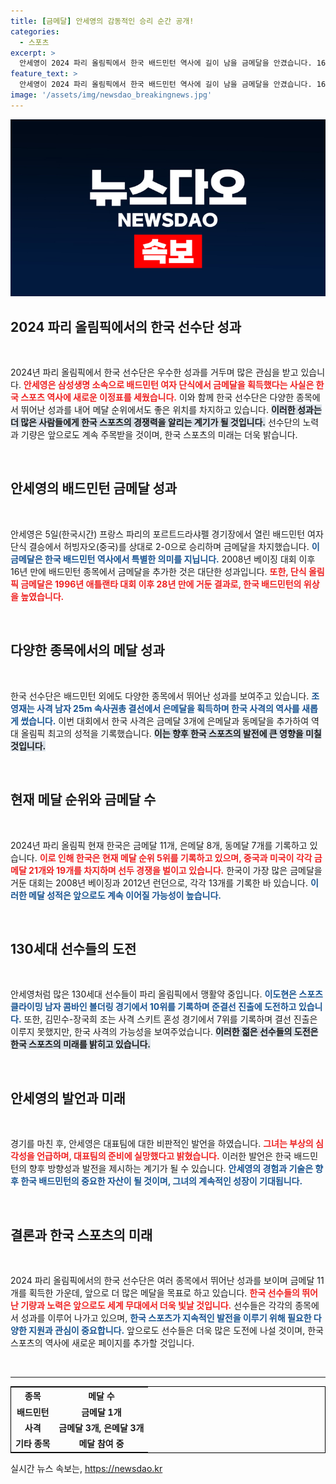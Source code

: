 ```yaml
---
title: [금메달] 안세영의 감동적인 승리 순간 공개!
categories:
  - 스포츠
excerpt: >
  안세영이 2024 파리 올림픽에서 한국 배드민턴 역사에 길이 남을 금메달을 안겼습니다. 16년 만에 단식 금메달을 쟁취한 가운데, 그녀는 대표팀에 대한 비판의 목소리도 내며 화제를 모으고 있습니다.
feature_text: >
  안세영이 2024 파리 올림픽에서 한국 배드민턴 역사에 길이 남을 금메달을 안겼습니다. 16년 만에 단식 금메달을 쟁취한 가운데, 그녀는 대표팀에 대한 비판의 목소리도 내며 화제를 모으고 있습니다.
image: '/assets/img/newsdao_breakingnews.jpg'
---
```


<p><img src="/assets/img/newsdao_breakingnews.jpg" alt="ranknews 속보" /></p>

<h2 data-ke-size="size26">2024 파리 올림픽에서의 한국 선수단 성과</h2>

<p data-ke-size="size16">&nbsp;</p>

<p>2024년 파리 올림픽에서 한국 선수단은 우수한 성과를 거두며 많은 관심을 받고 있습니다. <b><span style="color: #ee2323;">안세영은 삼성생명 소속으로 배드민턴 여자 단식에서 금메달을 획득했다는 사실은 한국 스포츠 역사에 새로운 이정표를 세웠습니다.</span></b> 이와 함께 한국 선수단은 다양한 종목에서 뛰어난 성과를 내어 메달 순위에서도 좋은 위치를 차지하고 있습니다. <b><span style="background-color: #21538527;">이러한 성과는 더 많은 사람들에게 한국 스포츠의 경쟁력을 알리는 계기가 될 것입니다.</span></b> 선수단의 노력과 기량은 앞으로도 계속 주목받을 것이며, 한국 스포츠의 미래는 더욱 밝습니다.</p>

<p data-ke-size="size16">&nbsp;</p>

<h2 data-ke-size="size26">안세영의 배드민턴 금메달 성과</h2>

<p data-ke-size="size16">&nbsp;</p>

<p>안세영은 5일(한국시간) 프랑스 파리의 포르트드라샤펠 경기장에서 열린 배드민턴 여자 단식 결승에서 허빙자오(중국)를 상대로 2-0으로 승리하며 금메달을 차지했습니다. <b><span style="color: #1a5490;">이 금메달은 한국 배드민턴 역사에서 특별한 의미를 지닙니다.</span></b> 2008년 베이징 대회 이후 16년 만에 배드민턴 종목에서 금메달을 추가한 것은 대단한 성과입니다. <b><span style="color: #ee2323;">또한, 단식 올림픽 금메달은 1996년 애틀랜타 대회 이후 28년 만에 거둔 결과로, 한국 배드민턴의 위상을 높였습니다.</span></b> </p>

<p data-ke-size="size16">&nbsp;</p>

<h2 data-ke-size="size26">다양한 종목에서의 메달 성과</h2>

<p data-ke-size="size16">&nbsp;</p>

<p>한국 선수단은 배드민턴 외에도 다양한 종목에서 뛰어난 성과를 보여주고 있습니다. <b><span style="color: #1a5490;">조영재는 사격 남자 25m 속사권총 결선에서 은메달을 획득하며 한국 사격의 역사를 새롭게 썼습니다.</span></b> 이번 대회에서 한국 사격은 금메달 3개에 은메달과 동메달을 추가하여 역대 올림픽 최고의 성적을 기록했습니다. <b><span style="background-color: #21538527;">이는 향후 한국 스포츠의 발전에 큰 영향을 미칠 것입니다.</span></b></p>

<p data-ke-size="size16">&nbsp;</p>

<h2 data-ke-size="size26">현재 메달 순위와 금메달 수</h2>

<p data-ke-size="size16">&nbsp;</p>

<p>2024년 파리 올림픽 현재 한국은 금메달 11개, 은메달 8개, 동메달 7개를 기록하고 있습니다. <b><span style="color: #ee2323;">이로 인해 한국은 현재 메달 순위 5위를 기록하고 있으며, 중국과 미국이 각각 금메달 21개와 19개를 차지하며 선두 경쟁을 벌이고 있습니다.</span></b> 한국이 가장 많은 금메달을 거둔 대회는 2008년 베이징과 2012년 런던으로, 각각 13개를 기록한 바 있습니다. <b><span style="color: #1a5490;">이러한 메달 성적은 앞으로도 계속 이어질 가능성이 높습니다.</span></b></p>

<p data-ke-size="size16">&nbsp;</p>

<h2 data-ke-size="size26">130세대 선수들의 도전</h2>

<p data-ke-size="size16">&nbsp;</p>

<p>안세영처럼 많은 130세대 선수들이 파리 올림픽에서 맹활약 중입니다. <b><span style="color: #1a5490;">이도현은 스포츠클라이밍 남자 콤바인 볼더링 경기에서 10위를 기록하며 준결선 진출에 도전하고 있습니다.</span></b> 또한, 김민수-장국희 조는 사격 스키트 혼성 경기에서 7위를 기록하며 결선 진출은 이루지 못했지만, 한국 사격의 가능성을 보여주었습니다. <b><span style="background-color: #21538527;">이러한 젊은 선수들의 도전은 한국 스포츠의 미래를 밝히고 있습니다.</span></b></p>

<p data-ke-size="size16">&nbsp;</p>

<h2 data-ke-size="size26">안세영의 발언과 미래</h2>

<p data-ke-size="size16">&nbsp;</p>

<p>경기를 마친 후, 안세영은 대표팀에 대한 비판적인 발언을 하였습니다. <b><span style="color: #ee2323;">그녀는 부상의 심각성을 언급하며, 대표팀의 준비에 실망했다고 밝혔습니다.</span></b> 이러한 발언은 한국 배드민턴의 향후 방향성과 발전을 제시하는 계기가 될 수 있습니다. <b><span style="color: #1a5490;">안세영의 경험과 기술은 향후 한국 배드민턴의 중요한 자산이 될 것이며, 그녀의 계속적인 성장이 기대됩니다.</span></b></p>

<p data-ke-size="size16">&nbsp;</p>

<h2 data-ke-size="size26">결론과 한국 스포츠의 미래</h2>

<p data-ke-size="size16">&nbsp;</p>

<p>2024 파리 올림픽에서의 한국 선수단은 여러 종목에서 뛰어난 성과를 보이며 금메달 11개를 획득한 가운데, 앞으로 더 많은 메달을 목표로 하고 있습니다. <b><span style="color: #ee2323;">한국 선수들의 뛰어난 기량과 노력은 앞으로도 세계 무대에서 더욱 빛날 것입니다.</span></b> 선수들은 각각의 종목에서 성과를 이루어 나가고 있으며, <b><span style="color: #1a5490;">한국 스포츠가 지속적인 발전을 이루기 위해 필요한 다양한 지원과 관심이 중요합니다.</span></b> 앞으로도 선수들은 더욱 많은 도전에 나설 것이며, 한국 스포츠의 역사에 새로운 페이지를 추가할 것입니다.</p>

<p data-ke-size="size16">&nbsp;</p>

<hr />

<table style="width:100%; border: 1px solid black;">
  <tr>
    <th style="text-align: center;">종목</th>
    <th style="text-align: center;">메달 수</th>
  </tr>
  <tr>
    <td style="text-align: center; height: 17px;"><b>배드민턴</b></td>
    <td style="text-align: center; height: 17px;"><b>금메달 1개</b></td>
  </tr>
  <tr>
    <td style="text-align: center; height: 17px;"><b>사격</b></td>
    <td style="text-align: center; height: 17px;"><b>금메달 3개, 은메달 3개</b></td>
  </tr>
  <tr>
    <td style="text-align: center; height: 17px;"><b>기타 종목</b></td>
    <td style="text-align: center; height: 17px;"><b>메달 참여 중</b></td>
  </tr>
</table>
실시간 뉴스 속보는, <a href="https://newsdao.kr" rel="dofollow">https://newsdao.kr</a>


